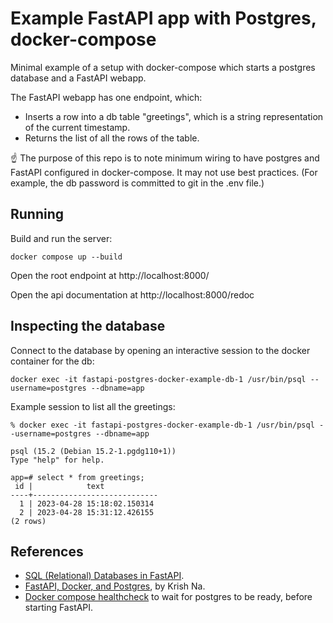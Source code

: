 # Example FastAPI app with Postgres, docker-compose

Minimal example of a setup with docker-compose which
starts a postgres database and a FastAPI webapp.

The FastAPI webapp has one endpoint, which:
* Inserts a row into a db table "greetings", which is
  a string representation of the current timestamp.
* Returns the list of all the rows of the table.


☝️ The purpose of this repo is to note minimum wiring
to have postgres and FastAPI configured in docker-compose.
It may not use best practices. (For example, the db password
is committed to git in the .env file.)

## Running

Build and run the server:
```
docker compose up --build
```

Open the root endpoint at http://localhost:8000/

Open the api documentation at http://localhost:8000/redoc

## Inspecting the database

Connect to the database by opening an interactive session to
the docker container for the db:

```
docker exec -it fastapi-postgres-docker-example-db-1 /usr/bin/psql --username=postgres --dbname=app
```

Example session to list all the greetings:
```
% docker exec -it fastapi-postgres-docker-example-db-1 /usr/bin/psql --username=postgres --dbname=app

psql (15.2 (Debian 15.2-1.pgdg110+1))
Type "help" for help.

app=# select * from greetings;
 id |            text            
----+----------------------------
  1 | 2023-04-28 15:18:02.150314
  2 | 2023-04-28 15:31:12.426155
(2 rows)
```

## References
* [SQL (Relational) Databases in FastAPI](https://fastapi.tiangolo.com/tutorial/sql-databases/).
* [FastAPI, Docker, and Postgres](https://medium.com/@krishnardt365/fastapi-docker-and-postgres-91943e71be92), by Krish Na.
* [Docker compose healthcheck](https://github.com/peter-evans/docker-compose-healthcheck) to wait for postgres to be ready, before starting FastAPI.